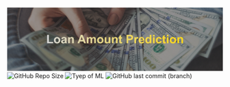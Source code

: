 ![banner](assets/github-cover-image.png)
![GitHub Repo Size](https://img.shields.io/github/repo-size/Aliya032/loan-amount-prediction?color=D95353)
![Tyep of ML](https://img.shields.io/badge/Type%20of%20ML-Regression-blue)
![GitHub last commit (branch)](https://img.shields.io/github/last-commit/Aliya032/loan-amount-prediction/main?color=FFDA15)



